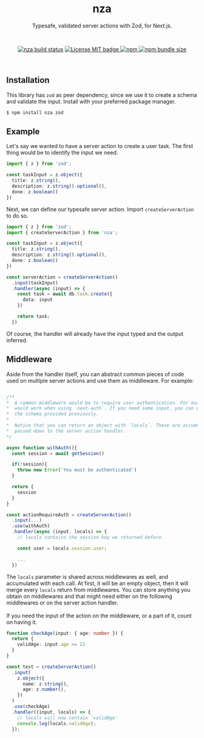 <p align="center">
  <h1 align="center">nza</h1>
  <p align="center">
    Typesafe, validated server actions with Zod, for Next.js.
  </p>
</p>
<br/>
<p align="center">
  <a href="https://github.com/andresmarpz/nza/actions?query=branch%3Amaster"><img src="https://github.com/andresmarpz/nza/actions/workflows/build.yml/badge.svg?event=push&branch=main" alt="nza build status" /></a>
  <a href="https://opensource.org/licenses/MIT" rel="nofollow">
    <img src="https://img.shields.io/badge/License-MIT-orange.svg" alt="License MIT badge" />
  </a>
  <a href="https://www.npmjs.com/package/nza">
    <img alt="npm" src="https://img.shields.io/npm/v/nza?color=yellow">
  </a>
  <a href="https://bundlephobia.com/package/nza">
    <img alt="npm bundle size" src="https://img.shields.io/bundlephobia/minzip/nza">
  </a>
</p>
<br/>

## Installation

This library has `zod` as peer dependency, since we use it to create a schema and validate the input. Install with your preferred package manager.

```bash
$ npm install nza zod
```

## Example

Let's say we wanted to have a server action to create a user task. The first thing would be to identify the input we need.

```ts
import { z } from 'zod';

const taskInput = z.object({
  title: z.string(),
  description: z.string().optional(),
  done: z.boolean()
})
```

Next, we can define our typesafe server action. Import `createServerAction` to do so.

```ts
import { z } from 'zod';
import { createServerAction } from 'nza';

const taskInput = z.object({
  title: z.string(),
  description: z.string().optional(),
  done: z.boolean()
})

const serverAction = createServerAction()
  .input(taskInput)
  .handler(async (input) => {
    const task = await db.task.create({
      data: input
    })

    return task;
  })
```

Of course, the handler will already have the input typed and the output inferred.

## Middleware

Aside from the handler itself, you can abstract common pieces of code used on multiple server actions and use them as middleware. For example:
<br/>

```ts

/**
*  A common middleware would be to require user authentication. For example, the following
*  would work when using `next-auth`. If you need some input, you can grab it. It will respect
*  the schema provided previously.
*
*  Notice that you can return an object with `locals`. These are accumulated through every middleware and then
*  passed down to the server action handler. 
*/

async function withAuth(){
  const session = await getSession()

  if(!session){
    throw new Error('You must be authenticated')
  }

  return {
    session
  }
}

const actionRequireAuth = createServerAction()
  .input(...)
  .use(withAuth)
  .handler(async (input, locals) => {
    // locals contains the session key we returned before.

    const user = locals.session.user;

    ...
  })
```

The `locals` parameter is shared across middlewares as well, and accumulated with each call. At first, it will be an empty object, then it will merge every `locals` return from middlewares. You can store anything you obtain on middlewares and that might need either on the following middlewares or on the server action handler.
<br/><br/>
If you need the input of the action on the middleware, or a part of it, count on having it.
<br/>

```ts
function checkAge(input: { age: number }) {
  return {
    validAge: input.age >= 21
  }
}

const test = createServerAction()
  .input(
    z.object({
      name: z.string(),
      age: z.number(),
    })
  )
  .use(checkAge)
  .handler((input, locals) => {
    // locals will now contain 'validAge'
    console.log(locals.validAge);
  });
```
